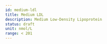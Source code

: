 ```yaml
---
id: medium-ldl
title: Medium LDL
description: Medium Low-Density Lipoprotein
status: draft
unit: nmol/L
range: < 201
---
```


